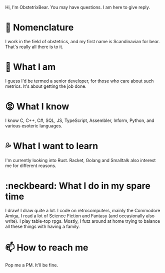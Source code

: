 Hi, I'm ObstetrixBear. You may have questions. I am here to give reply.

# :bear: Nomenclature
I work in the field of obstetrics, and my first name is Scandinavian for bear. That's really all there is to it.

# :construction_worker: What I am
I guess I'd be termed a senior developer, for those who care about such metrics. It's about getting the job done. 

# :rage: What I know
I know C, C++, C#, SQL, JS, TypeScript, Assembler, Inform, Python, and various esoteric languages.

# :sweat_drops: What I want to learn
I'm currently looking into Rust. Racket, Golang and Smalltalk also interest me for different reasons.

# :neckbeard: What I do in my spare time
I draw! I draw quite a lot. I code on retrocomputers, mainly the Commodore Amiga, I read a lot of Science Fiction and Fantasy (and occasionally also write). I play table-top rpgs. Mostly, I futz around at home trying to balance all these things with having a family. 

# 📫 How to reach me
Pop me a PM. It'll be fine.
